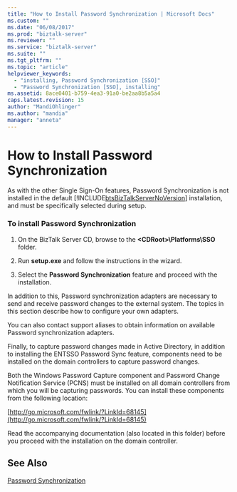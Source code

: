 ```yaml
---
title: "How to Install Password Synchronization | Microsoft Docs"
ms.custom: ""
ms.date: "06/08/2017"
ms.prod: "biztalk-server"
ms.reviewer: ""
ms.service: "biztalk-server"
ms.suite: ""
ms.tgt_pltfrm: ""
ms.topic: "article"
helpviewer_keywords: 
  - "installing, Password Synchronization [SSO]"
  - "Password Synchronization [SSO], installing"
ms.assetid: 8ace0401-b759-4ea3-91a0-be2aa8b5a5a4
caps.latest.revision: 15
author: "MandiOhlinger"
ms.author: "mandia"
manager: "anneta"
---
```

# How to Install Password Synchronization
As with the other Single Sign-On features, Password Synchronization is not installed in the default [!INCLUDE[btsBizTalkServerNoVersion](../includes/btsbiztalkservernoversion-md.md)] installation, and must be specifically selected during setup.  
  
### To install Password Synchronization  
  
1.  On the BizTalk Server CD, browse to the **\<CDRoot>\Platforms\SSO** folder.  
  
2.  Run **setup.exe** and follow the instructions in the wizard.  
  
3.  Select the **Password Synchronization** feature and proceed with the installation.  
  
 In addition to this, Password synchronization adapters are necessary to send and receive password changes to the external system. The topics in this section describe how to configure your own adapters.  
  
 You can also contact support aliases to obtain information on available Password synchronization adapters.  
  
 Finally, to capture password changes made in Active Directory, in addition to installing the ENTSSO Password Sync feature, components need to be installed on the domain controllers to capture password changes.  
  
 Both the Windows Password Capture component and Password Change Notification Service (PCNS) must be installed on all domain controllers from which you will be capturing passwords. You can install these components from the following location:  
  
 [http://go.microsoft.com/fwlink/?LinkId=68145](http://go.microsoft.com/fwlink/?LinkId=68145)  
  
 Read the accompanying documentation (also located in this folder) before you proceed with the installation on the domain controller.  
  
## See Also  
 [Password Synchronization](../core/password-synchronization2.md)